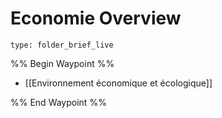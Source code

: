 # Economie Overview
 
```ccard
type: folder_brief_live
```
 
%% Begin Waypoint %%
- [[Environnement économique et écologique]]

%% End Waypoint %%